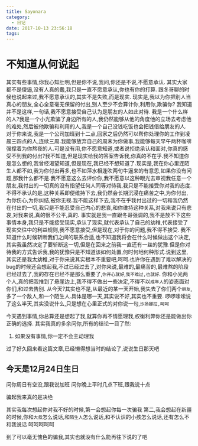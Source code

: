 ```yaml
---
title: Sayonara
category:
  - 日记
date: 2017-10-13 23:56:18
tags:
---
```

# 不知道从何说起

<!--more-->
其实有些事情,你我心知肚明,但是你不说,我问,你还是不说,不愿意承认.
其实大家都不是傻逼,没有人真的蠢,我只是一直不愿意承认,你也有你的打算.
跟冬哥聊的时候也说起来过,我不愿意承认的,其实不是失败,而是现实.
现实是,我以为你把别人当真心的朋友,全心全意毫无保留的付出,别人至少不会算计你,利用你,欺骗你?
我知道并不是这样,一句话,我不愿意接受自己认为是朋友的人如此对待.
我是一个什么样的人?我是一个小光欺骗了身边所有的人,我仍然能够从他的角度他的立场去考虑他的难处,然后被他欺骗和利用的人,我是一个自己没钱吃饭也会把钱借给朋友的人.
对于你来说,我是一个公司加班到十二点,回家之后仍然可以帮你处理你的工作到凌晨三四点的人,连续三周.我能够放弃自己的周末为你做事,我能够每天早午两杯咖啡强撑着为你熬夜的人.可是没有用,你不愿意知道,或者说拒绝承认和面对,你真的感受不到我的付出?我不知道,但是现实给我的答案告诉我,你真的不在乎.我不知道你是怎么想的,我曾经渴望知道,但是现在,我已经不想知道了.现实是,我在你心里连陌生人都不如,我为你付出再多,也不如萍水相逢吹两句牛逼来的有意思,如果你没有问题,那我什么都不是.我不愿意这么去评价你,我不愿意以这种眼光去审视我任意一个朋友,我付出的一切真的没有指望任何人同等对待我,我只是不能接受你对我的态度.
不得不承认的是,这种关系即便维持下去,我仍然会长期沉浸在痛苦之中,为你付出,为你伤心,为你纠结,被你无视.我不能这样下去,我不在乎我付出过的一切和我仍然在付出的一切,我只是不能忍受自己内心的悲哀,和你维持这种关系,对我来说只有悲哀,对我来说,真的很不公平,真的.
事实就是我一直跟冬哥强调的,我不是放不下这些事情本身,我只是不能接受现实,承认了现实,就代表承认了自己的幼稚,代表接受了现实交往中的利益规则,我不愿意接受,但是现在,对于你的问题,我不得不接受.
我不知道什么时候斩断我们之间的联系合适,也不知道我将会在什么时候做出这个决定,其实我虽然决定了要斩断这一切,但是在回来之前我一直还有一丝的犹豫.但是你对待我的方式告诉我,我的犹豫只是不知道该如何处置,何时何地何种形式.说到这里,其实还是我太幼稚,对于你来说其实根本不重要吧,呵呵.也许你在遇到了难以解决的bug的时候还会想起我,不过已经过去了,对你来说,最难的,最痛苦的,最难熬的阶段已经过去了,我的存在已经不是那么重要了,`你开心就好`,`我不难过,也就好`.
你和小光两个人,真的把我推到了悬崖边上,我不得不做出一些决定,不得不以`成年人`的姿态面对你们,和过去告别.
从今天?其实也不是,从最近的某一天开始,我失去了你们两个`朋友`,多了一个敌人,和一个陌生人.具体是哪一天,其实说不好,其实也不重要.
啰啰嗦嗦说了这么半天,其实没说什么,只是想在心里正式的对你说一句,`沙扬娜拉,呵呵`

今天遇到事情,你总算还是想起了我,就算你再不情愿理我,权衡利弊你还是能做出你正确的选择.
其实我真的多余问你,所有的结论一目了然:

1. 如果没有事情,你一定不会主动理我

过了好久回来看这篇文章,已经懒得想当时的结论了,说说生日那天吧

## 今天是12月24日生日

问你周日有空没,跟我说加班
问你晚上平时几点下班,跟我说十点

骗起我来真的是决绝

其实我每次想起你对我不好的时候,第一会想起你每一次骗我
第二,我会想起在新疆的时候,你和`大叔`怎么说话,和`陌生人`怎么说话,和不认识的小孩怎么说话,还有怎么不和我说话
呵呵呵呵呵

到了可以毫无愧色的骗我,其实也就没有什么能再往下说的了吧